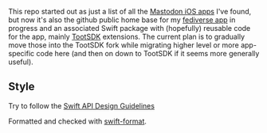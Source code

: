 This repo started out as just a list of all the [Mastodon iOS apps](iosapps.md) I've found, but now it's also the github public home base for my [fediverse app](https://fedicat.com/) in progress and an associated Swift package with (hopefully) reusable code for the app, mainly [TootSDK](https://github.com/technicat/TootSDK) extensions. The current plan is to gradually move those into the TootSDK fork while migrating higher level or more app-specific code here (and then on down to TootSDK if it seems more generally useful).

## Style

Try to follow the [Swift API Design Guidelines](https://www.swift.org/documentation/api-design-guidelines/)

Formatted and checked with [swift-format](https://github.com/apple/swift-format).

